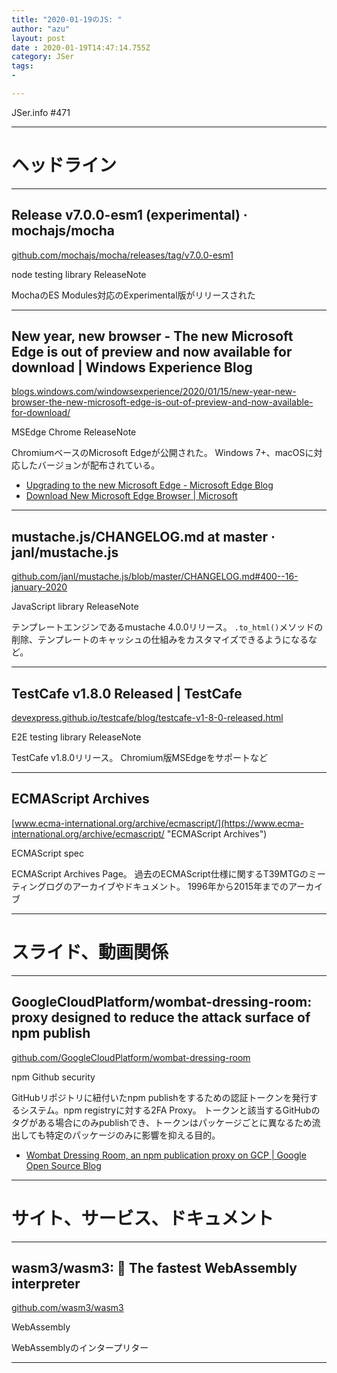 ```yaml
---
title: "2020-01-19のJS: "
author: "azu"
layout: post
date : 2020-01-19T14:47:14.755Z
category: JSer
tags:
-

---
```


JSer.info #471

----

<h1 class="site-genre">ヘッドライン</h1>

----

## Release v7.0.0-esm1 (experimental) · mochajs/mocha
[github.com/mochajs/mocha/releases/tag/v7.0.0-esm1](https://github.com/mochajs/mocha/releases/tag/v7.0.0-esm1 "Release v7.0.0-esm1 (experimental) · mochajs/mocha")
<p class="jser-tags jser-tag-icon"><span class="jser-tag"> node</span> <span class="jser-tag">testing</span> <span class="jser-tag">library</span> <span class="jser-tag">ReleaseNote</span></p>

MochaのES Modules対応のExperimental版がリリースされた


----

## New year, new browser - The new Microsoft Edge is out of preview and now available for download | Windows Experience Blog
[blogs.windows.com/windowsexperience/2020/01/15/new-year-new-browser-the-new-microsoft-edge-is-out-of-preview-and-now-available-for-download/](https://blogs.windows.com/windowsexperience/2020/01/15/new-year-new-browser-the-new-microsoft-edge-is-out-of-preview-and-now-available-for-download/ "New year, new browser - The new Microsoft Edge is out of preview and now available for download | Windows Experience Blog")
<p class="jser-tags jser-tag-icon"><span class="jser-tag">MSEdge</span> <span class="jser-tag">Chrome</span> <span class="jser-tag">ReleaseNote</span></p>

ChromiumベースのMicrosoft Edgeが公開された。
Windows 7+、macOSに対応したバージョンが配布されている。

- [Upgrading to the new Microsoft Edge - Microsoft Edge Blog](https://blogs.windows.com/msedgedev/2020/01/15/upgrading-new-microsoft-edge-79-chromium/ "Upgrading to the new Microsoft Edge - Microsoft Edge Blog")
- [Download New Microsoft Edge Browser | Microsoft](https://www.microsoft.com/en-us/edge "Download New Microsoft Edge Browser | Microsoft")

----

## mustache.js/CHANGELOG.md at master · janl/mustache.js
[github.com/janl/mustache.js/blob/master/CHANGELOG.md#400--16-january-2020](https://github.com/janl/mustache.js/blob/master/CHANGELOG.md#400--16-january-2020 "mustache.js/CHANGELOG.md at master · janl/mustache.js")
<p class="jser-tags jser-tag-icon"><span class="jser-tag">JavaScript</span> <span class="jser-tag">library</span> <span class="jser-tag">ReleaseNote</span></p>

テンプレートエンジンであるmustache 4.0.0リリース。
`.to_html()`メソッドの削除、テンプレートのキャッシュの仕組みをカスタマイズできるようになるなど。


----

## TestCafe v1.8.0 Released | TestCafe
[devexpress.github.io/testcafe/blog/testcafe-v1-8-0-released.html](https://devexpress.github.io/testcafe/blog/testcafe-v1-8-0-released.html "TestCafe v1.8.0 Released | TestCafe")
<p class="jser-tags jser-tag-icon"><span class="jser-tag">E2E</span> <span class="jser-tag">testing</span> <span class="jser-tag">library</span> <span class="jser-tag">ReleaseNote</span></p>

TestCafe v1.8.0リリース。
Chromium版MSEdgeをサポートなど


----

## ECMAScript Archives
[www.ecma-international.org/archive/ecmascript/](https://www.ecma-international.org/archive/ecmascript/ "ECMAScript Archives")
<p class="jser-tags jser-tag-icon"><span class="jser-tag">ECMAScript</span> <span class="jser-tag">spec</span></p>

ECMAScript Archives Page。
過去のECMAScript仕様に関するT39MTGのミーティングログのアーカイブやドキュメント。
1996年から2015年までのアーカイブ


----
<h1 class="site-genre">スライド、動画関係</h1>

----

## GoogleCloudPlatform/wombat-dressing-room: proxy designed to reduce the attack surface of npm publish
[github.com/GoogleCloudPlatform/wombat-dressing-room](https://github.com/GoogleCloudPlatform/wombat-dressing-room "GoogleCloudPlatform/wombat-dressing-room: proxy designed to reduce the attack surface of npm publish")
<p class="jser-tags jser-tag-icon"><span class="jser-tag">npm</span> <span class="jser-tag">Github</span> <span class="jser-tag">security</span></p>

GitHubリポジトリに紐付いたnpm publishをするための認証トークンを発行するシステム。npm registryに対する2FA Proxy。
トークンと該当するGitHubのタグがある場合にのみpublishでき、トークンはパッケージごとに異なるため流出しても特定のパッケージのみに影響を抑える目的。

- [Wombat Dressing Room, an npm publication proxy on GCP | Google Open Source Blog](https://opensource.googleblog.com/2020/01/wombat-dressing-room-npm-publication_10.html "Wombat Dressing Room, an npm publication proxy on GCP | Google Open Source Blog")

----
<h1 class="site-genre">サイト、サービス、ドキュメント</h1>

----

## wasm3/wasm3: 🚀 The fastest WebAssembly interpreter
[github.com/wasm3/wasm3](https://github.com/wasm3/wasm3 "wasm3/wasm3: 🚀 The fastest WebAssembly interpreter")
<p class="jser-tags jser-tag-icon"><span class="jser-tag">WebAssembly</span></p>

WebAssemblyのインタープリター


----
